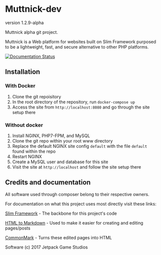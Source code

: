 # Muttnick-dev
version 1.2.9-alpha

Muttnick alpha git project. 

Muttnick is a Web platform for websites built on Slim Framework purposed to
be a lightweight, fast, and secure alternative to other PHP platforms.

[![Documentation Status](https://readthedocs.org/projects/muttnick-dev/badge/?version=latest)](http://muttnick-dev.readthedocs.io/en/latest/?badge=latest) 

## Installation

### With Docker
1. Clone the git repoisitory
2. In the root directory of the repository, run `docker-compose up`
3. Access the site from `http://localhost:8080` and go through the site setup there

### Without docker

1. Install NGINX, PHP7-FPM, and MySQL
2. Clone the git repo within your root www directory
3. Replace the default NGINX site config `default` with the file `default` found within the repo
3. Restart NGINX
4. Create a MySQL user and database for this site
5. Visit the site at `http://localhost` and follow the site setup there

## Credits and documentation
All software used through composer belong to their respective owners.

For documentation on what this project uses most directly visit these links:

[Slim Framework](https://slimframework.com) - The backbone for this project's code

[HTML to Markdown](https://github.com/thephpleague/html-to-markdown) - Used to 
make it easier for creating and editing pages/posts

[CommonMark](https://github.com/thephpleague/commonmark) - Turns these edited pages
into HTML

Software (c) 2017 Jetpack Game Studios
